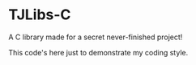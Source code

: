 # TJLibs-C
A C library made for a secret never-finished project!

This code's here just to demonstrate my coding style.
